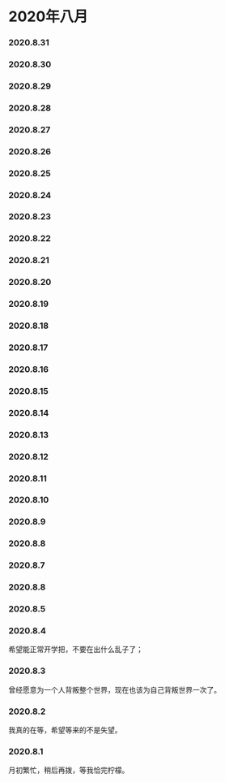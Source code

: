 # 2020年八月
### 2020.8.31
### 2020.8.30
### 2020.8.29
### 2020.8.28
### 2020.8.27
### 2020.8.26
### 2020.8.25
### 2020.8.24
### 2020.8.23
### 2020.8.22
### 2020.8.21
### 2020.8.20
### 2020.8.19
### 2020.8.18
### 2020.8.17
### 2020.8.16
### 2020.8.15
### 2020.8.14
### 2020.8.13
### 2020.8.12
### 2020.8.11
### 2020.8.10
### 2020.8.9
### 2020.8.8
### 2020.8.7
### 2020.8.8
### 2020.8.5
### 2020.8.4
希望能正常开学把，不要在出什么乱子了；
### 2020.8.3
曾经愿意为一个人背叛整个世界，现在也该为自己背叛世界一次了。
### 2020.8.2
我真的在等，希望等来的不是失望。
### 2020.8.1
月初繁忙，稍后再拨，等我恰完柠檬。
